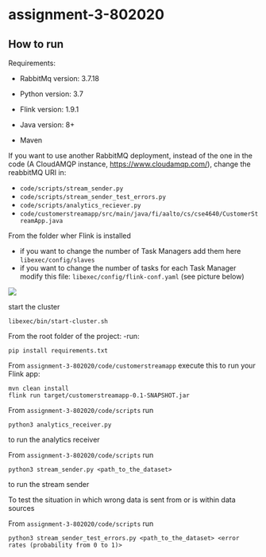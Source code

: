 # assignment-3-802020


## How to run


Requirements:

- RabbitMq version: 3.7.18

- Python version: 3.7

- Flink version: 1.9.1

- Java version: 8+

- Maven

If you want to use another RabbitMQ deployment, instead of the one in the code (A CloudAMQP instance, https://www.cloudamqp.com/), change the reabbitMQ URI in:
* `code/scripts/stream_sender.py`
* `code/scripts/stream_sender_test_errors.py`
* `code/scripts/analytics_reciever.py`
* `code/customerstreamapp/src/main/java/fi/aalto/cs/cse4640/CustomerStreamApp.java`

From the folder wher Flink is installed
 * if you want to change the number of Task Managers add them here `libexec/config/slaves`
 * if you want to change the number of tasks for each Task Manager modify this file: `libexec/config/flink-conf.yaml` (see picture below)

![](config.png)

start the cluster
 ```console
 libexec/bin/start-cluster.sh
 ```



From the root folder of the project:
 -run:
 ```console
 pip install requirements.txt
 ```

From `assignment-3-802020/code/customerstreamapp` execute this to run your Flink app:

 ```console
 mvn clean install
flink run target/customerstreamapp-0.1-SNAPSHOT.jar
 ```

From `assignment-3-802020/code/scripts` run 
 ```console
 python3 analytics_receiver.py
 ```
to run the analytics receiver


From `assignment-3-802020/code/scripts` run 
 ```console
python3 stream_sender.py <path_to_the_dataset>
 ```
to run the stream sender

To test the situation in which wrong data is sent from or is within data sources

From `assignment-3-802020/code/scripts` run 
 ```console
python3 stream_sender_test_errors.py <path_to_the_dataset> <error rates (probability from 0 to 1)>
